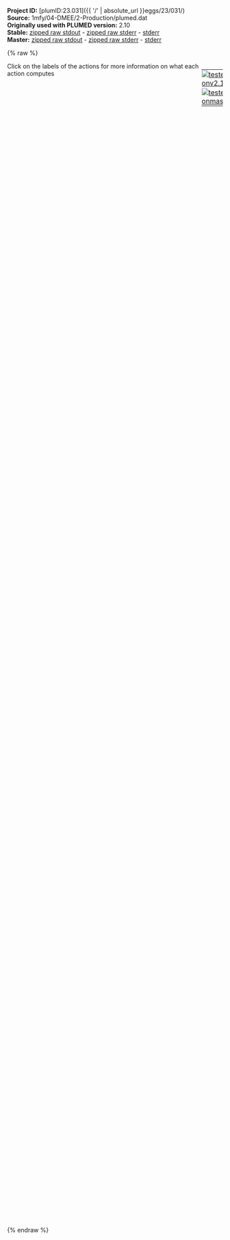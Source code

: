 **Project ID:** [plumID:23.031]({{ '/' | absolute_url }}eggs/23/031/)  
**Source:** 1mfy/04-DMEE/2-Production/plumed.dat  
**Originally used with PLUMED version:** 2.10  
**Stable:** [zipped raw stdout](plumed.dat.plumed.stdout.txt.zip) - [zipped raw stderr](plumed.dat.plumed.stderr.txt.zip) - [stderr](plumed.dat.plumed.stderr)  
**Master:** [zipped raw stdout](plumed.dat.plumed_master.stdout.txt.zip) - [zipped raw stderr](plumed.dat.plumed_master.stderr.txt.zip) - [stderr](plumed.dat.plumed_master.stderr)  

{% raw %}
<div style="width: 100%; float:left">
<div style="width: 90%; float:left" id="value_details_data/1mfy/04-DMEE/2-Production/plumed.dat"> Click on the labels of the actions for more information on what each action computes </div>
<div style="width: 10%; float:left"><table><tr><td style="padding:1px"><a href="plumed.dat.plumed.stderr"><img src="https://img.shields.io/badge/v2.10-passing-green.svg" alt="tested onv2.10" /></a></td></tr><tr><td style="padding:1px"><a href="plumed.dat.plumed_master.stderr"><img src="https://img.shields.io/badge/master-passing-green.svg" alt="tested onmaster" /></a></td></tr></table></div></div>
<pre style="width=97%;">
<span style="color:blue" class="comment"># Reference PDB</span>
<span class="plumedtooltip" style="color:green">MOLINFO<span class="right">This command is used to provide information on the molecules that are present in your system. <a href="https://www.plumed.org/doc-master/user-doc/html/_m_o_l_i_n_f_o.html" style="color:green">More details</a><i></i></span></span> <span class="plumedtooltip">STRUCTURE<span class="right">a file in pdb format containing a reference structure<i></i></span></span>=conf_emin_PLUMED.pdb <span class="plumedtooltip">WHOLE<span class="right"> The reference structure is whole, i<i></i></span></span>
<span style="color:blue" class="comment"># Define RNA nucleic backbone</span>
<span style="display:none;" id="data/1mfy/04-DMEE/2-Production/plumed.dat">The MOLINFO action with label <b></b> calculates something</span><b name="data/1mfy/04-DMEE/2-Production/plumed.datrna" onclick='showPath("data/1mfy/04-DMEE/2-Production/plumed.dat","data/1mfy/04-DMEE/2-Production/plumed.datrna","data/1mfy/04-DMEE/2-Production/plumed.datrna","violet")'>rna</b><span style="display:none;" id="data/1mfy/04-DMEE/2-Production/plumed.datrna">The GROUP action with label <b>rna</b> calculates the following quantities:<table  align="center" frame="void" width="95%" cellpadding="5%"><tr><td width="5%"><b> Quantity </b>  </td><td width="5%"><b> Type </b>  </td><td><b> Description </b> </td></tr><tr><td width="5%">rna</td><td width="5%"><font color="violet">atoms</font></td><td>indices of atoms specified in GROUP</td></tr></table></span>: <span class="plumedtooltip" style="color:green">GROUP<span class="right">Define a group of atoms so that a particular list of atoms can be referenced with a single label in definitions of CVs or virtual atoms. <a href="https://www.plumed.org/doc-master/user-doc/html/_g_r_o_u_p.html" style="color:green">More details</a><i></i></span></span> <span class="plumedtooltip">ATOMS<span class="right">the numerical indexes for the set of atoms in the group<i></i></span></span>=1,2,5,6,32,35,36,39,40,66,69,70,73,74,96,99,100,103,104,129,132,133,136,137,163,166,167,170,171,196,199,200,203,204,229,232,233,236,237,262,265,266,269,270,293,296,297,300,301,326,329,330,333,334,359,362,363,366,367,393,396,397,400,401,427,430,431,434,435,458,461,462,465,466,488,491,492,495,496,518,521,522,525,526,549,552,553,556,557,583,586,587,590,591,617,620,621,624,625,648,651,652,655,656,679,682,683,686,687,709,712,713,716,717,743,746,747,750,751,774,777,778,781,782,804,807,808,811,812,834,837,838,841,842,864,867,868,871,872,895,898,899,902,903,929,932,933,936,937,960,963,964,967,968
<span style="color:blue" class="comment"># Reconstruct RNA PBC</span>
<span class="plumedtooltip" style="color:green">WHOLEMOLECULES<span class="right">This action is used to rebuild molecules that can become split by the periodic boundary conditions. <a href="https://www.plumed.org/doc-master/user-doc/html/_w_h_o_l_e_m_o_l_e_c_u_l_e_s.html" style="color:green">More details</a><i></i></span></span> <span class="plumedtooltip">ENTITY0<span class="right">the atoms that make up a molecule that you wish to align<i></i></span></span>=<b name="data/1mfy/04-DMEE/2-Production/plumed.datrna">rna</b> <span class="plumedtooltip">EMST<span class="right"> only for backward compatibility, as of PLUMED 2<i></i></span></span> <span class="plumedtooltip">STRIDE<span class="right"> the frequency with which molecules are reassembled<i></i></span></span>=1
<span style="color:blue" class="comment"># Define probe</span>
<b name="data/1mfy/04-DMEE/2-Production/plumed.datprobe" onclick='showPath("data/1mfy/04-DMEE/2-Production/plumed.dat","data/1mfy/04-DMEE/2-Production/plumed.datprobe","data/1mfy/04-DMEE/2-Production/plumed.datprobe","violet")'>probe</b><span style="display:none;" id="data/1mfy/04-DMEE/2-Production/plumed.datprobe">The GROUP action with label <b>probe</b> calculates the following quantities:<table  align="center" frame="void" width="95%" cellpadding="5%"><tr><td width="5%"><b> Quantity </b>  </td><td width="5%"><b> Type </b>  </td><td><b> Description </b> </td></tr><tr><td width="5%">probe</td><td width="5%"><font color="violet">atoms</font></td><td>indices of atoms specified in GROUP</td></tr></table></span>: <span class="plumedtooltip" style="color:green">GROUP<span class="right">Define a group of atoms so that a particular list of atoms can be referenced with a single label in definitions of CVs or virtual atoms. <a href="https://www.plumed.org/doc-master/user-doc/html/_g_r_o_u_p.html" style="color:green">More details</a><i></i></span></span> <span class="plumedtooltip">ATOMS<span class="right">the numerical indexes for the set of atoms in the group<i></i></span></span>=991,992,993
<span style="color:blue" class="comment"># Wrap probe around RNA</span>
<span class="plumedtooltip" style="color:green">WRAPAROUND<span class="right">Rebuild periodic boundary conditions around chosen atoms. <a href="https://www.plumed.org/doc-master/user-doc/html/_w_r_a_p_a_r_o_u_n_d.html" style="color:green">More details</a><i></i></span></span> <span class="plumedtooltip">ATOMS<span class="right">wrapped atoms<i></i></span></span>=<b name="data/1mfy/04-DMEE/2-Production/plumed.datprobe">probe</b> <span class="plumedtooltip">AROUND<span class="right">reference atoms<i></i></span></span>=<b name="data/1mfy/04-DMEE/2-Production/plumed.datrna">rna</b> <span class="plumedtooltip">GROUPBY<span class="right"> group atoms so as not to break molecules<i></i></span></span>=3 <span class="plumedtooltip">STRIDE<span class="right"> the frequency with which molecules are reassembled<i></i></span></span>=1

<span style="color:blue" class="comment"># Align system to RNA nucleic backbone</span>
<span class="plumedtooltip" style="color:green">FIT_TO_TEMPLATE<span class="right">This action is used to align a molecule to a template. <a href="https://www.plumed.org/doc-master/user-doc/html/_f_i_t__t_o__t_e_m_p_l_a_t_e.html" style="color:green">More details</a><i></i></span></span> <span class="plumedtooltip">REFERENCE<span class="right">a file in pdb format containing the reference structure and the atoms involved in the CV<i></i></span></span>=conf_emin_PLUMED.pdb <span class="plumedtooltip">TYPE<span class="right"> the manner in which RMSD alignment is performed<i></i></span></span>=OPTIMAL <span class="plumedtooltip">NOPBC<span class="right"> ignore the periodic boundary conditions when calculating distances<i></i></span></span> <span class="plumedtooltip">STRIDE<span class="right"> the frequency with which molecules are reassembled<i></i></span></span>=1

<span style="color:blue" class="comment"># Define probe center</span>
<b name="data/1mfy/04-DMEE/2-Production/plumed.datcom" onclick='showPath("data/1mfy/04-DMEE/2-Production/plumed.dat","data/1mfy/04-DMEE/2-Production/plumed.datcom","data/1mfy/04-DMEE/2-Production/plumed.datcom","violet")'>com</b><span style="display:none;" id="data/1mfy/04-DMEE/2-Production/plumed.datcom">The CENTER_FAST action with label <b>com</b> calculates the following quantities:<table  align="center" frame="void" width="95%" cellpadding="5%"><tr><td width="5%"><b> Quantity </b>  </td><td width="5%"><b> Type </b>  </td><td><b> Description </b> </td></tr><tr><td width="5%">com</td><td width="5%"><font color="violet">atoms</font></td><td>virtual atom calculated by CENTER_FAST action</td></tr></table></span>: <span class="plumedtooltip" style="color:green">CENTER<span class="right">Calculate the center for a group of atoms, with arbitrary weights. <a href="https://www.plumed.org/doc-master/user-doc/html/_c_e_n_t_e_r.html" style="color:green">More details</a><i></i></span></span> <span class="plumedtooltip">ATOMS<span class="right">the group of atoms that you are calculating the Gyration Tensor for<i></i></span></span>=<b name="data/1mfy/04-DMEE/2-Production/plumed.datprobe">probe</b> <span class="plumedtooltip">NOPBC<span class="right"> ignore the periodic boundary conditions when calculating distances<i></i></span></span>
<span style="color:blue" class="comment"># Calculate position</span>
<b name="data/1mfy/04-DMEE/2-Production/plumed.datpos" onclick='showPath("data/1mfy/04-DMEE/2-Production/plumed.dat","data/1mfy/04-DMEE/2-Production/plumed.datpos","data/1mfy/04-DMEE/2-Production/plumed.datpos","black")'>pos</b><span style="display:none;" id="data/1mfy/04-DMEE/2-Production/plumed.datpos">The POSITION action with label <b>pos</b> calculates the following quantities:<table  align="center" frame="void" width="95%" cellpadding="5%"><tr><td width="5%"><b> Quantity </b>  </td><td width="5%"><b> Type </b>  </td><td><b> Description </b> </td></tr><tr><td width="5%">pos.x</td><td width="5%"><font color="black">scalar</font></td><td>the x-component of the atom position</td></tr><tr><td width="5%">pos.y</td><td width="5%"><font color="black">scalar</font></td><td>the y-component of the atom position</td></tr><tr><td width="5%">pos.z</td><td width="5%"><font color="black">scalar</font></td><td>the z-component of the atom position</td></tr></table></span>: <span class="plumedtooltip" style="color:green">POSITION<span class="right">Calculate the components of the position of an atom. <a href="https://www.plumed.org/doc-master/user-doc/html/_p_o_s_i_t_i_o_n.html" style="color:green">More details</a><i></i></span></span> <span class="plumedtooltip">ATOM<span class="right">the atom number<i></i></span></span>=<b name="data/1mfy/04-DMEE/2-Production/plumed.datcom">com</b> <span class="plumedtooltip">NOPBC<span class="right"> ignore the periodic boundary conditions when calculating distances<i></i></span></span>
<span style="color:blue" class="comment"># Do Metadynamics</span>
<b name="data/1mfy/04-DMEE/2-Production/plumed.datmtd" onclick='showPath("data/1mfy/04-DMEE/2-Production/plumed.dat","data/1mfy/04-DMEE/2-Production/plumed.datmtd","data/1mfy/04-DMEE/2-Production/plumed.datmtd","black")'>mtd</b><span style="display:none;" id="data/1mfy/04-DMEE/2-Production/plumed.datmtd">The METAD action with label <b>mtd</b> calculates the following quantities:<table  align="center" frame="void" width="95%" cellpadding="5%"><tr><td width="5%"><b> Quantity </b>  </td><td width="5%"><b> Type </b>  </td><td><b> Description </b> </td></tr><tr><td width="5%">mtd.bias</td><td width="5%"><font color="black">scalar</font></td><td>the instantaneous value of the bias potential</td></tr></table></span>: <span class="plumedtooltip" style="color:green">METAD<span class="right">Used to performed metadynamics on one or more collective variables. <a href="https://www.plumed.org/doc-master/user-doc/html/_m_e_t_a_d.html" style="color:green">More details</a><i></i></span></span> ...
<span class="plumedtooltip">ARG<span class="right">the labels of the scalars on which the bias will act<i></i></span></span>=<b name="data/1mfy/04-DMEE/2-Production/plumed.datpos">pos.x</b>,<b name="data/1mfy/04-DMEE/2-Production/plumed.datpos">pos.y</b>,<b name="data/1mfy/04-DMEE/2-Production/plumed.datpos">pos.z</b> <span class="plumedtooltip">SIGMA<span class="right">the widths of the Gaussian hills<i></i></span></span>=0.1,0.1,0.1 <span class="plumedtooltip">HEIGHT<span class="right">the heights of the Gaussian hills<i></i></span></span>=1.20 <span class="plumedtooltip">BIASFACTOR<span class="right">use well tempered metadynamics and use this bias factor<i></i></span></span>=10 <span class="plumedtooltip">PACE<span class="right">the frequency for hill addition<i></i></span></span>=500 <span class="plumedtooltip">STRIDE<span class="right">the frequency with which the forces due to the bias should be calculated<i></i></span></span>=1
<span class="plumedtooltip">GRID_MIN<span class="right">the lower bounds for the grid<i></i></span></span>=-3.835337,-4.220337,-4.009338 <span class="plumedtooltip">GRID_MAX<span class="right">the upper bounds for the grid<i></i></span></span>=11.219337,8.332338,8.214337 <span class="plumedtooltip">FILE<span class="right"> a file in which the list of added hills is stored<i></i></span></span>=HILLS
...
<br/><span style="color:blue" class="comment"># Minimum distance probe COM-RNA</span>
<span id="data/1mfy/04-DMEE/2-Production/plumed.datdist_short"><b name="data/1mfy/04-DMEE/2-Production/plumed.datdist" onclick='showPath("data/1mfy/04-DMEE/2-Production/plumed.dat","data/1mfy/04-DMEE/2-Production/plumed.datdist","data/1mfy/04-DMEE/2-Production/plumed.datdist_shortcut","blue")'>dist</b><span style="display:none;" id="data/1mfy/04-DMEE/2-Production/plumed.datdist_shortcut">The DISTANCES action with label <b>dist</b> calculates the following quantities:<table  align="center" frame="void" width="95%" cellpadding="5%"><tr><td width="5%"><b> Quantity </b>  </td><td width="5%"><b> Type </b>  </td><td><b> Description </b> </td></tr><tr><td width="5%">dist</td><td width="5%"><font color="blue">vector</font></td><td>the DISTANCES between the each pair of atoms that were specified</td></tr><tr><td width="5%">dist_min</td><td width="5%"><font color="black">scalar</font></td><td>the minimum colvar</td></tr></table></span>: <span class="plumedtooltip" style="color:green">DISTANCES<span class="right">Calculate the distances between multiple piars of atoms This action is <a class="toggler" href='javascript:;' onclick='toggleDisplay("data/1mfy/04-DMEE/2-Production/plumed.datdist");'>a shortcut</a>. <a href="https://www.plumed.org/doc-master/user-doc/html/_d_i_s_t_a_n_c_e_s.html">More details</a><i></i></span></span> <span class="plumedtooltip">GROUPA<span class="right">Calculate the distances between all the atoms in GROUPA and all the atoms in GROUPB<i></i></span></span>=<b name="data/1mfy/04-DMEE/2-Production/plumed.datcom">com</b> <span class="plumedtooltip">GROUPB<span class="right">Calculate the distances between all the atoms in GROUPA and all the atoms in GROUPB<i></i></span></span>=<b name="data/1mfy/04-DMEE/2-Production/plumed.datrna">rna</b> <span class="plumedtooltip">MIN<span class="right">calculate the minimum value<i></i></span></span>={BETA=50.} <span class="plumedtooltip">NOPBC<span class="right"> ignore the periodic boundary conditions when calculating distances<i></i></span></span>
</span><span id="data/1mfy/04-DMEE/2-Production/plumed.datdist_long" style="display:none;"><span style="color:blue" class="comment"># PLUMED interprets the command:
</span><span class="toggler" style="color:red" onclick='toggleDisplay("data/1mfy/04-DMEE/2-Production/plumed.datdist")'># dist: DISTANCES GROUPA=com GROUPB=rna MIN={BETA=50.} NOPBC</span>
<span style="color:blue" class="comment"># as follows (Click the red comment above to revert to the short version of the input):</span>
<b name="data/1mfy/04-DMEE/2-Production/plumed.datdist" onclick='showPath("data/1mfy/04-DMEE/2-Production/plumed.dat","data/1mfy/04-DMEE/2-Production/plumed.datdist","data/1mfy/04-DMEE/2-Production/plumed.datdist","blue")'>dist</b><span style="display:none;" id="data/1mfy/04-DMEE/2-Production/plumed.datdist">The DISTANCE action with label <b>dist</b> calculates the following quantities:<table  align="center" frame="void" width="95%" cellpadding="5%"><tr><td width="5%"><b> Quantity </b>  </td><td width="5%"><b> Type </b>  </td><td><b> Description </b> </td></tr><tr><td width="5%">dist</td><td width="5%"><font color="blue">vector</font></td><td>the DISTANCE for each set of specified atoms</td></tr></table></span>: <span class="plumedtooltip" style="color:green">DISTANCE<span class="right">Calculate the distance between a pair of atoms. <a href="https://www.plumed.org/doc-master/user-doc/html/_d_i_s_t_a_n_c_e.html" style="color:green">More details</a><i></i></span></span> <span class="plumedtooltip">NOPBC<span class="right"> ignore the periodic boundary conditions when calculating distances<i></i></span></span> <span class="plumedtooltip">ATOMS1<span class="right">the pair of atom that we are calculating the distance between<i></i></span></span>=<b name="data/1mfy/04-DMEE/2-Production/plumed.datcom">com</b>,1 <span class="plumedtooltip">ATOMS2<span class="right">the pair of atom that we are calculating the distance between<i></i></span></span>=<b name="data/1mfy/04-DMEE/2-Production/plumed.datcom">com</b>,2 <span class="plumedtooltip">ATOMS3<span class="right">the pair of atom that we are calculating the distance between<i></i></span></span>=<b name="data/1mfy/04-DMEE/2-Production/plumed.datcom">com</b>,5 <span class="plumedtooltip">ATOMS4<span class="right">the pair of atom that we are calculating the distance between<i></i></span></span>=<b name="data/1mfy/04-DMEE/2-Production/plumed.datcom">com</b>,6 <span class="plumedtooltip">ATOMS5<span class="right">the pair of atom that we are calculating the distance between<i></i></span></span>=<b name="data/1mfy/04-DMEE/2-Production/plumed.datcom">com</b>,32     <span style="color:blue" class="comment"># Action input conctinues with 149 further ATOMSn keywords, </span>
<b name="data/1mfy/04-DMEE/2-Production/plumed.datdist_me_min" onclick='showPath("data/1mfy/04-DMEE/2-Production/plumed.dat","data/1mfy/04-DMEE/2-Production/plumed.datdist_me_min","data/1mfy/04-DMEE/2-Production/plumed.datdist_me_min","blue")'>dist_me_min</b><span style="display:none;" id="data/1mfy/04-DMEE/2-Production/plumed.datdist_me_min">The CUSTOM action with label <b>dist_me_min</b> calculates the following quantities:<table  align="center" frame="void" width="95%" cellpadding="5%"><tr><td width="5%"><b> Quantity </b>  </td><td width="5%"><b> Type </b>  </td><td><b> Description </b> </td></tr><tr><td width="5%">dist_me_min</td><td width="5%"><font color="blue">vector</font></td><td>the vector obtained by doing an element-wise application of an arbitrary function to the input vectors</td></tr></table></span>: <span class="plumedtooltip" style="color:green">CUSTOM<span class="right">Calculate a combination of variables using a custom expression. <a href="https://www.plumed.org/doc-master/user-doc/html/_c_u_s_t_o_m.html" style="color:green">More details</a><i></i></span></span> <span class="plumedtooltip">ARG<span class="right">the values input to this function<i></i></span></span>=<b name="data/1mfy/04-DMEE/2-Production/plumed.datdist">dist</b> <span class="plumedtooltip">FUNC<span class="right">the function you wish to evaluate<i></i></span></span>=exp(50./x) <span class="plumedtooltip">PERIODIC<span class="right">if the output of your function is periodic then you should specify the periodicity of the function<i></i></span></span>=NO
<b name="data/1mfy/04-DMEE/2-Production/plumed.datdist_mec_min" onclick='showPath("data/1mfy/04-DMEE/2-Production/plumed.dat","data/1mfy/04-DMEE/2-Production/plumed.datdist_mec_min","data/1mfy/04-DMEE/2-Production/plumed.datdist_mec_min","black")'>dist_mec_min</b><span style="display:none;" id="data/1mfy/04-DMEE/2-Production/plumed.datdist_mec_min">The SUM action with label <b>dist_mec_min</b> calculates the following quantities:<table  align="center" frame="void" width="95%" cellpadding="5%"><tr><td width="5%"><b> Quantity </b>  </td><td width="5%"><b> Type </b>  </td><td><b> Description </b> </td></tr><tr><td width="5%">dist_mec_min</td><td width="5%"><font color="black">scalar</font></td><td>the sum of all the elements in the input vector</td></tr></table></span>: <span class="plumedtooltip" style="color:green">SUM<span class="right">Calculate the sum of the arguments <a href="https://www.plumed.org/doc-master/user-doc/html/_s_u_m.html" style="color:green">More details</a><i></i></span></span> <span class="plumedtooltip">ARG<span class="right">the values input to this function<i></i></span></span>=<b name="data/1mfy/04-DMEE/2-Production/plumed.datdist_me_min">dist_me_min</b> <span class="plumedtooltip">PERIODIC<span class="right">if the output of your function is periodic then you should specify the periodicity of the function<i></i></span></span>=NO
<b name="data/1mfy/04-DMEE/2-Production/plumed.datdist_min" onclick='showPath("data/1mfy/04-DMEE/2-Production/plumed.dat","data/1mfy/04-DMEE/2-Production/plumed.datdist_min","data/1mfy/04-DMEE/2-Production/plumed.datdist_min","black")'>dist_min</b><span style="display:none;" id="data/1mfy/04-DMEE/2-Production/plumed.datdist_min">The CUSTOM action with label <b>dist_min</b> calculates the following quantities:<table  align="center" frame="void" width="95%" cellpadding="5%"><tr><td width="5%"><b> Quantity </b>  </td><td width="5%"><b> Type </b>  </td><td><b> Description </b> </td></tr><tr><td width="5%">dist_min</td><td width="5%"><font color="black">scalar</font></td><td>an arbitrary function</td></tr></table></span>: <span class="plumedtooltip" style="color:green">CUSTOM<span class="right">Calculate a combination of variables using a custom expression. <a href="https://www.plumed.org/doc-master/user-doc/html/_c_u_s_t_o_m.html" style="color:green">More details</a><i></i></span></span> <span class="plumedtooltip">ARG<span class="right">the values input to this function<i></i></span></span>=<b name="data/1mfy/04-DMEE/2-Production/plumed.datdist_mec_min">dist_mec_min</b> <span class="plumedtooltip">FUNC<span class="right">the function you wish to evaluate<i></i></span></span>=50./log(x) <span class="plumedtooltip">PERIODIC<span class="right">if the output of your function is periodic then you should specify the periodicity of the function<i></i></span></span>=NO
<span style="color:blue"># --- End of included input --- </span></span><span style="color:blue" class="comment"># Upper wall</span>
<b name="data/1mfy/04-DMEE/2-Production/plumed.datuwd" onclick='showPath("data/1mfy/04-DMEE/2-Production/plumed.dat","data/1mfy/04-DMEE/2-Production/plumed.datuwd","data/1mfy/04-DMEE/2-Production/plumed.datuwd","black")'>uwd</b><span style="display:none;" id="data/1mfy/04-DMEE/2-Production/plumed.datuwd">The UPPER_WALLS action with label <b>uwd</b> calculates the following quantities:<table  align="center" frame="void" width="95%" cellpadding="5%"><tr><td width="5%"><b> Quantity </b>  </td><td width="5%"><b> Type </b>  </td><td><b> Description </b> </td></tr><tr><td width="5%">uwd.bias</td><td width="5%"><font color="black">scalar</font></td><td>the instantaneous value of the bias potential</td></tr><tr><td width="5%">uwd.force2</td><td width="5%"><font color="black">scalar</font></td><td>the instantaneous value of the squared force due to this bias potential</td></tr></table></span>: <span class="plumedtooltip" style="color:green">UPPER_WALLS<span class="right">Defines a wall for the value of one or more collective variables, <a href="https://www.plumed.org/doc-master/user-doc/html/_u_p_p_e_r__w_a_l_l_s.html" style="color:green">More details</a><i></i></span></span> <span class="plumedtooltip">ARG<span class="right">the arguments on which the bias is acting<i></i></span></span>=<b name="data/1mfy/04-DMEE/2-Production/plumed.datdist">dist.min</b> <span class="plumedtooltip">AT<span class="right">the positions of the wall<i></i></span></span>=1.0 <span class="plumedtooltip">KAPPA<span class="right">the force constant for the wall<i></i></span></span>=10000.0 <span class="plumedtooltip">STRIDE<span class="right">the frequency with which the forces due to the bias should be calculated<i></i></span></span>=1

<span style="color:blue" class="comment"># Define shadow RMSD on RNA backbone</span>
<b name="data/1mfy/04-DMEE/2-Production/plumed.datrmsd" onclick='showPath("data/1mfy/04-DMEE/2-Production/plumed.dat","data/1mfy/04-DMEE/2-Production/plumed.datrmsd","data/1mfy/04-DMEE/2-Production/plumed.datrmsd","black")'>rmsd</b><span style="display:none;" id="data/1mfy/04-DMEE/2-Production/plumed.datrmsd">The SHADOW action with label <b>rmsd</b> calculates the following quantities:<table  align="center" frame="void" width="95%" cellpadding="5%"><tr><td width="5%"><b> Quantity </b>  </td><td width="5%"><b> Type </b>  </td><td><b> Description </b> </td></tr><tr><td width="5%">rmsd</td><td width="5%"><font color="black">scalar</font></td><td>the value of the shadow RMSD</td></tr></table></span>: <span class="plumedtooltip" style="color:green">SHADOW<span class="right">Communicate atoms positions among replicas and calculate the RMSD with respect to a mother (reference) simulation. <a href="https://www.plumed.org/doc-master/user-doc/html/_s_h_a_d_o_w.html" style="color:green">More details</a><i></i></span></span> <span class="plumedtooltip">ATOMS<span class="right">atoms for which we calculate the shadow RMSD<i></i></span></span>=<b name="data/1mfy/04-DMEE/2-Production/plumed.datrna">rna</b> <span class="plumedtooltip">NOPBC<span class="right"> ignore the periodic boundary conditions when calculating distances<i></i></span></span> <span class="plumedtooltip">UPDATE<span class="right">stride for updating reference coordinates<i></i></span></span>=100
<span style="color:blue" class="comment"># Add upper wall</span>
<b name="data/1mfy/04-DMEE/2-Production/plumed.datuws" onclick='showPath("data/1mfy/04-DMEE/2-Production/plumed.dat","data/1mfy/04-DMEE/2-Production/plumed.datuws","data/1mfy/04-DMEE/2-Production/plumed.datuws","black")'>uws</b><span style="display:none;" id="data/1mfy/04-DMEE/2-Production/plumed.datuws">The UPPER_WALLS action with label <b>uws</b> calculates the following quantities:<table  align="center" frame="void" width="95%" cellpadding="5%"><tr><td width="5%"><b> Quantity </b>  </td><td width="5%"><b> Type </b>  </td><td><b> Description </b> </td></tr><tr><td width="5%">uws.bias</td><td width="5%"><font color="black">scalar</font></td><td>the instantaneous value of the bias potential</td></tr><tr><td width="5%">uws.force2</td><td width="5%"><font color="black">scalar</font></td><td>the instantaneous value of the squared force due to this bias potential</td></tr></table></span>: <span class="plumedtooltip" style="color:green">UPPER_WALLS<span class="right">Defines a wall for the value of one or more collective variables, <a href="https://www.plumed.org/doc-master/user-doc/html/_u_p_p_e_r__w_a_l_l_s.html" style="color:green">More details</a><i></i></span></span> <span class="plumedtooltip">ARG<span class="right">the arguments on which the bias is acting<i></i></span></span>=<b name="data/1mfy/04-DMEE/2-Production/plumed.datrmsd">rmsd</b> <span class="plumedtooltip">AT<span class="right">the positions of the wall<i></i></span></span>=0.2 <span class="plumedtooltip">KAPPA<span class="right">the force constant for the wall<i></i></span></span>=10000.0 <span class="plumedtooltip">STRIDE<span class="right">the frequency with which the forces due to the bias should be calculated<i></i></span></span>=1

<span style="color:blue" class="comment"># Print useful info</span>
<span class="plumedtooltip" style="color:green">PRINT<span class="right">Print quantities to a file. <a href="https://www.plumed.org/doc-master/user-doc/html/_p_r_i_n_t.html" style="color:green">More details</a><i></i></span></span> <span class="plumedtooltip">FILE<span class="right">the name of the file on which to output these quantities<i></i></span></span>=COLVAR <span class="plumedtooltip">STRIDE<span class="right"> the frequency with which the quantities of interest should be output<i></i></span></span>=500 <span class="plumedtooltip">ARG<span class="right">the labels of the values that you would like to print to the file<i></i></span></span>=<b name="data/1mfy/04-DMEE/2-Production/plumed.datpos">pos.x</b>,<b name="data/1mfy/04-DMEE/2-Production/plumed.datpos">pos.y</b>,<b name="data/1mfy/04-DMEE/2-Production/plumed.datpos">pos.z</b>,<b name="data/1mfy/04-DMEE/2-Production/plumed.datdist">dist.min</b>,<b name="data/1mfy/04-DMEE/2-Production/plumed.datrmsd">rmsd</b>,<b name="data/1mfy/04-DMEE/2-Production/plumed.datmtd">mtd.bias</b>,<b name="data/1mfy/04-DMEE/2-Production/plumed.datuwd">uwd.bias</b>,<b name="data/1mfy/04-DMEE/2-Production/plumed.datuws">uws.bias</b>
</pre>
{% endraw %}
